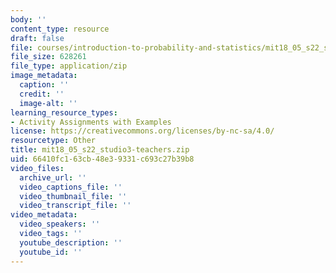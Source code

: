 ```yaml
---
body: ''
content_type: resource
draft: false
file: courses/introduction-to-probability-and-statistics/mit18_05_s22_studio3-teachers.zip
file_size: 628261
file_type: application/zip
image_metadata:
  caption: ''
  credit: ''
  image-alt: ''
learning_resource_types:
- Activity Assignments with Examples
license: https://creativecommons.org/licenses/by-nc-sa/4.0/
resourcetype: Other
title: mit18_05_s22_studio3-teachers.zip
uid: 66410fc1-63cb-48e3-9331-c693c27b39b8
video_files:
  archive_url: ''
  video_captions_file: ''
  video_thumbnail_file: ''
  video_transcript_file: ''
video_metadata:
  video_speakers: ''
  video_tags: ''
  youtube_description: ''
  youtube_id: ''
---
```

